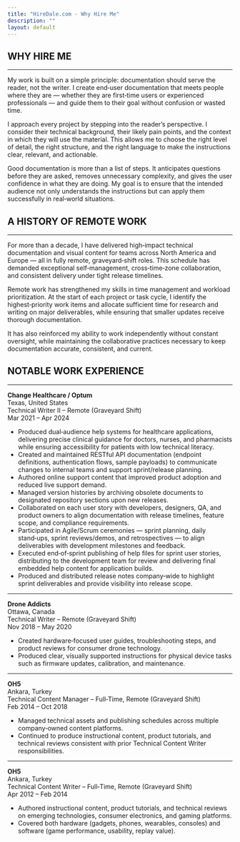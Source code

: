 ```yaml
---
title: "HireDale.com - Why Hire Me"
description: ""
layout: default
---
```


## **WHY HIRE ME**
---

My work is built on a simple principle: documentation should serve the reader, not the writer. I create end‑user documentation that meets people where they are — whether they are first‑time users or experienced professionals — and guide them to their goal without confusion or wasted time.

I approach every project by stepping into the reader’s perspective. I consider their technical background, their likely pain points, and the context in which they will use the material. This allows me to choose the right level of detail, the right structure, and the right language to make the instructions clear, relevant, and actionable.

Good documentation is more than a list of steps. It anticipates questions before they are asked, removes unnecessary complexity, and gives the user confidence in what they are doing. My goal is to ensure that the intended audience not only understands the instructions but can apply them successfully in real‑world situations.

## **A HISTORY OF REMOTE WORK**
---

For more than a decade, I have delivered high‑impact technical documentation and visual content for teams across North America and Europe — all in fully remote, graveyard‑shift roles. This schedule has demanded exceptional self‑management, cross‑time‑zone collaboration, and consistent delivery under tight release timelines.

Remote work has strengthened my skills in time management and workload prioritization. At the start of each project or task cycle, I identify the highest‑priority work items and allocate sufficient time for research and writing on major deliverables, while ensuring that smaller updates receive thorough documentation.

It has also reinforced my ability to work independently without constant oversight, while maintaining the collaborative practices necessary to keep documentation accurate, consistent, and current.


## **NOTABLE WORK EXPERIENCE**
---

**Change Healthcare / Optum**  
Texas, United States  
Technical Writer II – Remote (Graveyard Shift)  
Mar 2021 – Apr 2024  

- Produced dual‑audience help systems for healthcare applications, delivering precise clinical guidance for doctors, nurses, and pharmacists while ensuring accessibility for patients with low technical literacy.  
- Created and maintained RESTful API documentation (endpoint definitions, authentication flows, sample payloads) to communicate changes to internal teams and support sprint/release planning.  
- Authored online support content that improved product adoption and reduced live support demand.  
- Managed version histories by archiving obsolete documents to designated repository sections upon new releases.  
- Collaborated on each user story with developers, designers, QA, and product owners to align documentation with release timelines, feature scope, and compliance requirements.  
- Participated in Agile/Scrum ceremonies — sprint planning, daily stand‑ups, sprint reviews/demos, and retrospectives — to align deliverables with development milestones and feedback.  
- Executed end‑of‑sprint publishing of help files for sprint user stories, distributing to the development team for review and delivering final embedded help content for application builds.  
- Produced and distributed release notes company‑wide to highlight sprint deliverables and provide visibility into release scope.  

---

**Drone Addicts**  
Ottawa, Canada  
Technical Writer – Remote (Graveyard Shift)  
Nov 2018 – May 2020  

- Created hardware‑focused user guides, troubleshooting steps, and product reviews for consumer drone technology.  
- Produced clear, visually supported instructions for physical device tasks such as firmware updates, calibration, and maintenance.  

---

**OH5**  
Ankara, Turkey  
Technical Content Manager – Full‑Time, Remote (Graveyard Shift)  
Feb 2014 – Oct 2018  

- Managed technical assets and publishing schedules across multiple company‑owned content platforms.  
- Continued to produce instructional content, product tutorials, and technical reviews consistent with prior Technical Content Writer responsibilities.  

---

**OH5**  
Ankara, Turkey  
Technical Content Writer – Full‑Time, Remote (Graveyard Shift)  
Apr 2012 – Feb 2014  

- Authored instructional content, product tutorials, and technical reviews on emerging technologies, consumer electronics, and gaming platforms.  
- Covered both hardware (gadgets, phones, wearables, consoles) and software (game performance, usability, replay value).  
